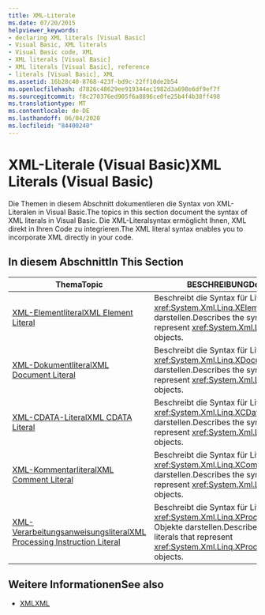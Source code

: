 ```yaml
---
title: XML-Literale
ms.date: 07/20/2015
helpviewer_keywords:
- declaring XML literals [Visual Basic]
- Visual Basic, XML literals
- Visual Basic code, XML
- XML literals [Visual Basic]
- XML literals [Visual Basic], reference
- literals [Visual Basic], XML
ms.assetid: 16b28c40-8768-423f-bd9c-22ff10de2b54
ms.openlocfilehash: d7826c48629ee919344ec1982d3a698e6df9ef7f
ms.sourcegitcommit: f8c270376ed905f6a8896ce0fe25b4f4b38ff498
ms.translationtype: MT
ms.contentlocale: de-DE
ms.lasthandoff: 06/04/2020
ms.locfileid: "84400240"
---
```

# <a name="xml-literals-visual-basic"></a><span data-ttu-id="d7f2e-102">XML-Literale (Visual Basic)</span><span class="sxs-lookup"><span data-stu-id="d7f2e-102">XML Literals (Visual Basic)</span></span>
<span data-ttu-id="d7f2e-103">Die Themen in diesem Abschnitt dokumentieren die Syntax von XML-Literalen in Visual Basic.</span><span class="sxs-lookup"><span data-stu-id="d7f2e-103">The topics in this section document the syntax of XML literals in Visual Basic.</span></span> <span data-ttu-id="d7f2e-104">Die XML-Literalsyntax ermöglicht Ihnen, XML direkt in Ihren Code zu integrieren.</span><span class="sxs-lookup"><span data-stu-id="d7f2e-104">The XML literal syntax enables you to incorporate XML directly in your code.</span></span>  
  
## <a name="in-this-section"></a><span data-ttu-id="d7f2e-105">In diesem Abschnitt</span><span class="sxs-lookup"><span data-stu-id="d7f2e-105">In This Section</span></span>  
  
|<span data-ttu-id="d7f2e-106">Thema</span><span class="sxs-lookup"><span data-stu-id="d7f2e-106">Topic</span></span>|<span data-ttu-id="d7f2e-107">BESCHREIBUNG</span><span class="sxs-lookup"><span data-stu-id="d7f2e-107">Description</span></span>|  
|-----------|-----------------|  
|[<span data-ttu-id="d7f2e-108">XML-Elementliteral</span><span class="sxs-lookup"><span data-stu-id="d7f2e-108">XML Element Literal</span></span>](xml-element-literal.md)|<span data-ttu-id="d7f2e-109">Beschreibt die Syntax für Literale, die <xref:System.Xml.Linq.XElement>-Objekte darstellen.</span><span class="sxs-lookup"><span data-stu-id="d7f2e-109">Describes the syntax for literals that represent <xref:System.Xml.Linq.XElement> objects.</span></span>|  
|[<span data-ttu-id="d7f2e-110">XML-Dokumentliteral</span><span class="sxs-lookup"><span data-stu-id="d7f2e-110">XML Document Literal</span></span>](xml-document-literal.md)|<span data-ttu-id="d7f2e-111">Beschreibt die Syntax für Literale, die <xref:System.Xml.Linq.XDocument>-Objekte darstellen.</span><span class="sxs-lookup"><span data-stu-id="d7f2e-111">Describes the syntax for literals that represent <xref:System.Xml.Linq.XDocument> objects.</span></span>|  
|[<span data-ttu-id="d7f2e-112">XML-CDATA-Literal</span><span class="sxs-lookup"><span data-stu-id="d7f2e-112">XML CDATA Literal</span></span>](xml-cdata-literal.md)|<span data-ttu-id="d7f2e-113">Beschreibt die Syntax für Literale, die <xref:System.Xml.Linq.XCData>-Objekte darstellen.</span><span class="sxs-lookup"><span data-stu-id="d7f2e-113">Describes the syntax for literals that represent <xref:System.Xml.Linq.XCData> objects.</span></span>|  
|[<span data-ttu-id="d7f2e-114">XML-Kommentarliteral</span><span class="sxs-lookup"><span data-stu-id="d7f2e-114">XML Comment Literal</span></span>](xml-comment-literal.md)|<span data-ttu-id="d7f2e-115">Beschreibt die Syntax für Literale, die <xref:System.Xml.Linq.XComment>-Objekte darstellen.</span><span class="sxs-lookup"><span data-stu-id="d7f2e-115">Describes the syntax for literals that represent <xref:System.Xml.Linq.XComment> objects.</span></span>|  
|[<span data-ttu-id="d7f2e-116">XML-Verarbeitungsanweisungsliteral</span><span class="sxs-lookup"><span data-stu-id="d7f2e-116">XML Processing Instruction Literal</span></span>](xml-processing-instruction-literal.md)|<span data-ttu-id="d7f2e-117">Beschreibt die Syntax für Literale, die <xref:System.Xml.Linq.XProcessingInstruction>-Objekte darstellen.</span><span class="sxs-lookup"><span data-stu-id="d7f2e-117">Describes the syntax for literals that represent <xref:System.Xml.Linq.XProcessingInstruction> objects.</span></span>|  
  
## <a name="see-also"></a><span data-ttu-id="d7f2e-118">Weitere Informationen</span><span class="sxs-lookup"><span data-stu-id="d7f2e-118">See also</span></span>

- [<span data-ttu-id="d7f2e-119">XML</span><span class="sxs-lookup"><span data-stu-id="d7f2e-119">XML</span></span>](../../programming-guide/language-features/xml/index.md)
